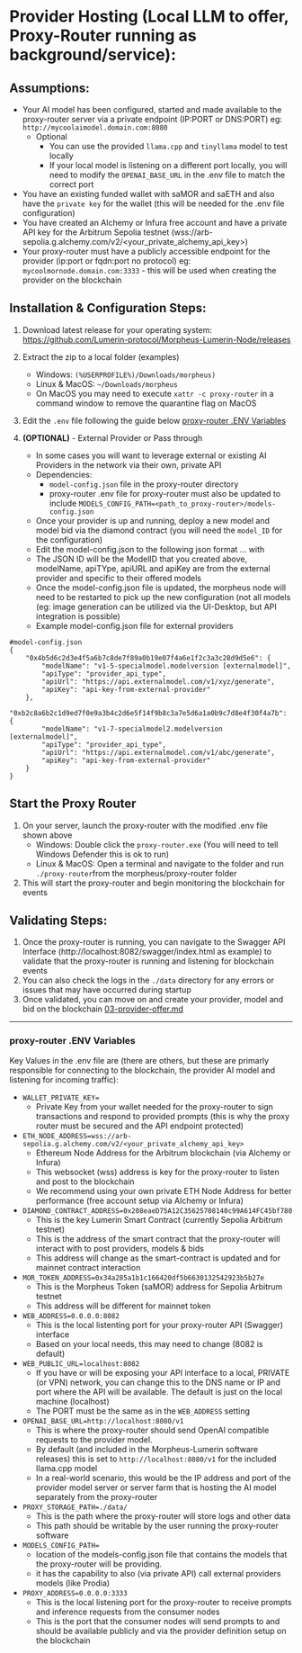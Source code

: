 
# Provider Hosting (Local LLM to offer, Proxy-Router running as background/service): 

## Assumptions: 
* Your AI model has been configured, started and made available to the proxy-router server via a private endpoint (IP:PORT or DNS:PORT) eg: `http://mycoolaimodel.domain.com:8080`
    * Optional
        * You can use the provided `llama.cpp` and `tinyllama` model to test locally
        * If your local model is listening on a different port locally, you will need to modify the `OPENAI_BASE_URL` in the .env file to match the correct port
* You have an existing funded wallet with saMOR and saETH and also have the `private key` for the wallet (this will be needed for the .env file configuration)
* You have created an Alchemy or Infura free account and have a private API key for the Arbitrum Sepolia testnet (wss://arb-sepolia.g.alchemy.com/v2/<your_private_alchemy_api_key>)
* Your proxy-router must have a publicly accessible endpoint for the provider (ip:port or fqdn:port no protocol) eg: `mycoolmornode.domain.com:3333` - this will be used when creating the provider on the blockchain

## Installation & Configuration Steps:
1. Download latest release for your operating system: https://github.com/Lumerin-protocol/Morpheus-Lumerin-Node/releases

1. Extract the zip to a local folder (examples)
    * Windows: `(%USERPROFILE%)/Downloads/morpheus)` 
    * Linux & MacOS: `~/Downloads/morpheus`
    * On MacOS you may need to execute `xattr -c proxy-router` in a command window to remove the quarantine flag on MacOS

1.  Edit the `.env` file following the guide below [proxy-router .ENV Variables](#proxy-router-env-variables) 

1. **(OPTIONAL)** - External Provider or Pass through 
    * In some cases you will want to leverage external or existing AI Providers in the network via their own, private API
    * Dependencies: 
        * `model-config.json` file in the proxy-router directory
        * proxy-router .env file for proxy-router must also be updated to include `MODELS_CONFIG_PATH=<path_to_proxy-router>/models-config.json`
    * Once your provider is up and running, deploy a new model and model bid via the diamond contract (you will need the `model_ID` for the configuration)
    * Edit the model-config.json to the following json format ... with 
    * The JSON ID will be the ModelID that you created above, modelName, apiTYpe, apiURL and apiKey are from the external provider and specific to their offered models 
    * Once the model-config.json file is updated, the morpheus node will need to be restarted to pick up the new configuration (not all models (eg: image generation can be utilized via the UI-Desktop, but API integration is possible)
    * Example model-config.json file for external providers
```
#model-config.json 
{
    "0x4b5d6c2d3e4f5a6b7c8de7f89a0b19e07f4a6e1f2c3a3c28d9d5e6": {
        "modelName": "v1-5-specialmodel.modelversion [externalmodel]",
        "apiType": "provider_api_type",
        "apiUrl": "https://api.externalmodel.com/v1/xyz/generate",
        "apiKey": "api-key-from-external-provider"
    },
    "0xb2c8a6b2c1d9ed7f0e9a3b4c2d6e5f14f9b8c3a7e5d6a1a0b9c7d8e4f30f4a7b": {
        "modelName": "v1-7-specialmodel2.modelversion [externalmodel]",
        "apiType": "provider_api_type",
        "apiUrl": "https://api.externalmodel.com/v1/abc/generate",
        "apiKey": "api-key-from-external-provider"
    }
}
```

## Start the Proxy Router 
1. On your server, launch the proxy-router with the modified .env file shown above
    * Windows: Double click the `proxy-router.exe` (You will need to tell Windows Defender this is ok to run)  
    * Linux & MacOS: Open a terminal and navigate to the folder and run `./proxy-router`from the morpheus/proxy-router folder
1.  This will start the proxy-router and begin monitoring the blockchain for events
    
## Validating Steps:
1. Once the proxy-router is running, you can navigate to the Swagger API Interface (http://localhost:8082/swagger/index.html as example) to validate that the proxy-router is running and listening for blockchain events
1. You can also check the logs in the `./data` directory for any errors or issues that may have occurred during startup
1. Once validated, you can move on and create your provider, model and bid on the blockchain [03-provider-offer.md](03-provider-offer.md)


----------------
### proxy-router .ENV Variables 
Key Values in the .env file are (there are others, but these are primarly responsible for connecting to the blockchain, the provider AI model and listening for incoming traffic): 
- `WALLET_PRIVATE_KEY=` 
    - Private Key from your wallet needed for the proxy-router to sign transactions and respond to provided prompts (this is why the proxy router must be secured and the API endpoint protected)
- `ETH_NODE_ADDRESS=wss://arb-sepolia.g.alchemy.com/v2/<your_private_alchemy_api_key>`
    - Ethereum Node Address for the Arbitrum blockchain (via Alchemy or Infura)
    - This websocket (wss) address is key for the proxy-router to listen and post to the blockchain
    - We recommend using your own private ETH Node Address for better performance (free account setup via Alchemy or Infura)
- `DIAMOND_CONTRACT_ADDRESS=0x208eaeD75A12C35625708140c99A614FC45bf780`
    - This is the key Lumerin Smart Contract (currently Sepolia Arbitrum testnet)
    - This is the address of the smart contract that the proxy-router will interact with to post providers, models & bids 
    - This address will change as the smart-contract is updated and for mainnet contract interaction 
- `MOR_TOKEN_ADDRESS=0x34a285a1b1c166420df5b6630132542923b5b27e`
    - This is the Morpheus Token (saMOR) address for Sepolia Arbitrum testnet
    - This address will be different for mainnet token
- `WEB_ADDRESS=0.0.0.0:8082` 
    - This is the local listenting port for your proxy-router API (Swagger) interface
    - Based on your local needs, this may need to change (8082 is default)
- `WEB_PUBLIC_URL=localhost:8082` 
    - If you have or will be exposing your API interface to a local, PRIVATE (or VPN) network, you can change this to the DNS name or IP and port where the API will be available. The default is just on the local machine (localhost)
    - The PORT must be the same as in the `WEB_ADDRESS` setting             
- `OPENAI_BASE_URL=http://localhost:8080/v1` 
    - This is where the proxy-router should send OpenAI compatible requests to the provider model. 
    - By default (and included in the Morpheus-Lumerin software releases) this is set to `http://localhost:8080/v1` for the included llama.cpp model
    - In a real-world scenario, this would be the IP address and port of the provider model server or server farm that is hosting the AI model separately from the proxy-router 
- `PROXY_STORAGE_PATH=./data/`
    - This is the path where the proxy-router will store logs and other data
    - This path should be writable by the user running the proxy-router software
- `MODELS_CONFIG_PATH=` 
    - location of the models-config.json file that contains the models that the proxy-router will be providing. 
    - it has the capability to also (via private API) call external providers models (like Prodia)
- `PROXY_ADDRESS=0.0.0.0:3333` 
    - This is the local listening port for the proxy-router to receive prompts and inference requests from the consumer nodes
    - This is the port that the consumer nodes will send prompts to and should be available publicly and via the provider definition setup on the blockchain